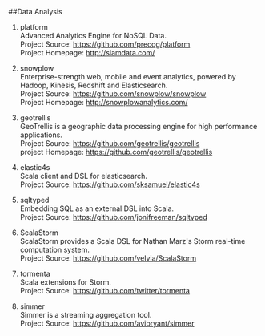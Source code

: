 ##Data Analysis

1. platform       
Advanced Analytics Engine for NoSQL Data.     
Project Source: https://github.com/precog/platform            
Project Homepage: http://slamdata.com/

1. snowplow     
Enterprise-strength web, mobile and event analytics, powered by Hadoop, Kinesis, Redshift and Elasticsearch.    
Project Source: https://github.com/snowplow/snowplow    
Project Homepage: http://snowplowanalytics.com/

1. geotrellis   
GeoTrellis is a geographic data processing engine for high performance applications.    
Project Source: https://github.com/geotrellis/geotrellis    
project Homepage: https://github.com/geotrellis/geotrellis  

1. elastic4s   
Scala client and DSL for elasticsearch.    
Project Source: https://github.com/sksamuel/elastic4s  

1. sqltyped   
Embedding SQL as an external DSL into Scala.  
Project Source: https://github.com/jonifreeman/sqltyped  

1. ScalaStorm     
ScalaStorm provides a Scala DSL for Nathan Marz's Storm real-time computation system.     
Project Source: https://github.com/velvia/ScalaStorm

1. tormenta    
Scala extensions for Storm.   
Project Source: https://github.com/twitter/tormenta  

1. simmer    
Simmer is a streaming aggregation tool.      
Project Source: https://github.com/avibryant/simmer  
   